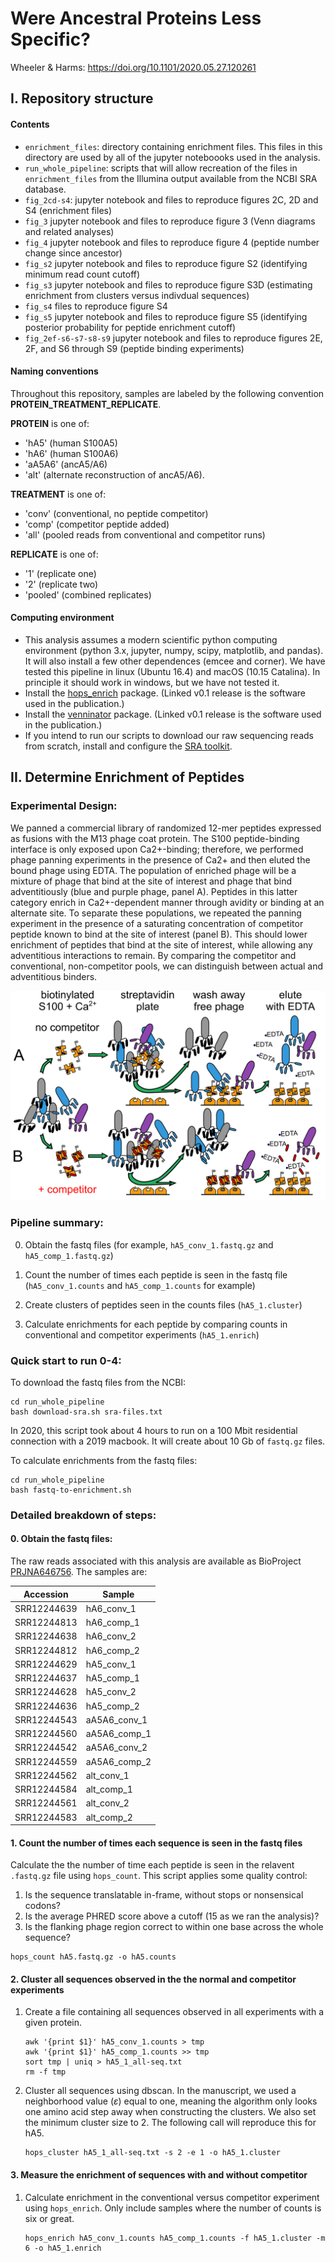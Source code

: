 # Were Ancestral Proteins Less Specific?

Wheeler & Harms: https://doi.org/10.1101/2020.05.27.120261



## I. Repository structure

#### Contents

+ `enrichment_files`: directory containing enrichment files.  This files in this directory are used by all of the jupyter noteboooks used in the analysis. 
+ `run_whole_pipeline`: scripts that will allow recreation of the files in `enrichment_files` from the Illumina output available from the NCBI SRA database. 
+ `fig_2cd-s4`: jupyter notebook and files to reproduce figures 2C, 2D and S4 (enrichment files)
+ `fig_3` jupyter notebook and files to reproduce figure 3 (Venn diagrams and related analyses)
+ `fig_4` jupyter notebook and files to reproduce figure 4 (peptide number change since ancestor)
+ `fig_s2` jupyter notebook and files to reproduce figure S2 (identifying minimum read count cutoff)
+ `fig_s3` jupyter notebook and files to reproduce figure S3D (estimating enrichment from clusters versus indivdual sequences)
+ `fig_s4` files to reproduce figure S4
+ `fig_s5` jupyter notebook and files to reproduce figure S5 (identifying posterior probability for peptide enrichment cutoff)
+ `fig_2ef-s6-s7-s8-s9` jupyter notebook and files to reproduce figures 2E, 2F, and S6 through S9 (peptide binding experiments)

#### Naming conventions

Throughout this repository, samples are labeled by the following convention **PROTEIN_TREATMENT_REPLICATE**.

**PROTEIN** is one of:

+ 'hA5' (human S100A5)
+ 'hA6' (human S100A6)
+ 'aA5A6' (ancA5/A6)
+ 'alt' (alternate reconstruction of ancA5/A6).  

**TREATMENT** is one of:

+ 'conv' (conventional, no peptide competitor)
+ 'comp' (competitor peptide added)
+ 'all' (pooled reads from conventional and competitor runs)

**REPLICATE** is one of:

+ '1' (replicate one)
+ '2' (replicate two)
+ 'pooled' (combined replicates)

#### Computing environment

+ This analysis assumes a modern scientific python computing environment (python 3.x, jupyter, numpy, scipy, matplotlib, and pandas). It will also install a few other dependences (emcee and corner). We have tested this pipeline in linux (Ubuntu 16.4) and macOS (10.15 Catalina).  In principle it should work in windows, but we have not tested it. 
+ Install the [hops_enrich](https://github.com/harmslab/hops_enrich/releases/tag/v0.1) package. (Linked v0.1 release is the software used in the publication.)
+ Install the [venninator](https://github.com/harmslab/venninator/releases/tag/v0.1) package. (Linked v0.1 release is the software used in the publication.)
+ If you intend to run our scripts to download our raw sequencing reads from scratch, install and configure the [SRA toolkit](https://www.ncbi.nlm.nih.gov/sra/docs/sradownload/#download-sequence-data-files-usi). 



## II. Determine Enrichment of Peptides

### Experimental Design:

We panned a commercial library of randomized 12-mer peptides expressed as fusions with the M13 phage coat protein. The S100 peptide-binding interface is only exposed upon Ca2+-binding; therefore, we performed phage panning experiments in the presence of Ca2+ and then eluted the bound phage using EDTA. The population of enriched phage will be a mixture of phage that bind at the site of interest and phage that bind adventitiously (blue and purple phage, panel A). Peptides in this latter category enrich in Ca2+-dependent manner through avidity or binding at an alternate site. To separate these populations, we repeated the panning experiment in the presence of a saturating concentration of competitor peptide known to bind at the site of interest (panel B). This should lower enrichment of peptides that bind at the site of interest, while allowing any adventitious interactions to remain. By comparing the competitor and conventional, non-competitor pools, we can distinguish between actual and adventitious binders.

![img](img/expt-schematic.png)

### Pipeline summary:

0. Obtain the fastq files (for example, `hA5_conv_1.fastq.gz` and `hA5_comp_1.fastq.gz`)

1. Count the number of times each peptide is seen in the fastq file (`hA5_conv_1.counts` and `hA5_comp_1.counts` for example)
2. Create clusters of peptides seen in the counts files (`hA5_1.cluster`)
3. Calculate enrichments for each peptide by comparing counts in conventional and competitor experiments (`hA5_1.enrich`)

### Quick start to run 0-4:

To download the fastq files from the NCBI:

```
cd run_whole_pipeline
bash download-sra.sh sra-files.txt
```

In 2020, this script took about 4 hours to run on a 100 Mbit residential connection with a 2019 macbook. It will create about 10 Gb of `fastq.gz` files. 

To calculate enrichments from the fastq files:

```
cd run_whole_pipeline
bash fastq-to-enrichment.sh
```

### Detailed breakdown of steps:

#### 0. Obtain the fastq files:

The raw reads associated with this analysis are available as BioProject [PRJNA646756](https://www.ncbi.nlm.nih.gov/bioproject?LinkName=sra_bioproject&from_uid=11384227). The samples are:

| Accession   | Sample       |
| ----------- | ------------ |
| SRR12244639 | hA6_conv_1   |
| SRR12244813 | hA6_comp_1   |
| SRR12244638 | hA6_conv_2   |
| SRR12244812 | hA6_comp_2   |
| SRR12244629 | hA5_conv_1   |
| SRR12244637 | hA5_comp_1   |
| SRR12244628 | hA5_conv_2   |
| SRR12244636 | hA5_comp_2   |
| SRR12244543 | aA5A6_conv_1 |
| SRR12244560 | aA5A6_comp_1 |
| SRR12244542 | aA5A6_conv_2 |
| SRR12244559 | aA5A6_comp_2 |
| SRR12244562 | alt_conv_1   |
| SRR12244584 | alt_comp_1   |
| SRR12244561 | alt_conv_2   |
| SRR12244583 | alt_comp_2   |

#### 1. Count the number of times each sequence is seen in the fastq files

Calculate the the number of time each peptide is seen in the relavent `.fastq.gz` file using `hops_count`.  This script applies some quality control: 

1. Is the sequence translatable in-frame, without stops or nonsensical codons? 
2. Is the average PHRED score above a cutoff (15 as we ran the analysis)?
3. Is the flanking phage region correct to within one base across the whole sequence?

```
hops_count hA5.fastq.gz -o hA5.counts
```

#### 2. Cluster all sequences observed in the the normal and competitor experiments

1. Create a file containing all sequences observed in all experiments with a given protein.  

   ```
   awk '{print $1}' hA5_conv_1.counts > tmp
   awk '{print $1}' hA5_comp_1.counts >> tmp
   sort tmp | uniq > hA5_1_all-seq.txt
   rm -f tmp
   ```

2. Cluster all sequences using dbscan.  In the manuscript, we used a neighborhood value ($\varepsilon$) equal to one, meaning the algorithm only looks one amino acid step away when constructing the clusters. We also set the minimum cluster size to 2. The following call will reproduce this for hA5. 

   ```
   hops_cluster hA5_1_all-seq.txt -s 2 -e 1 -o hA5_1.cluster
   ```

#### 3. Measure the enrichment of sequences with and without competitor

1. Calculate enrichment in the conventional versus competitor experiment using `hops_enrich`.  Only include samples where the number of counts is six or great. 

   ```
   hops_enrich hA5_conv_1.counts hA5_comp_1.counts -f hA5_1.cluster -m 6 -o hA5_1.enrich
   ```



